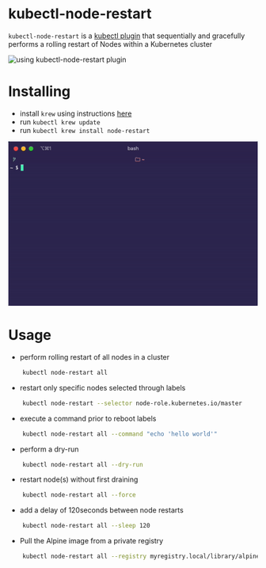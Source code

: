 # kubectl-node-restart

`kubectl-node-restart` is a [kubectl plugin](https://kubernetes.io/docs/tasks/extend-kubectl/kubectl-plugins/) that sequentially and gracefully performs a rolling restart of Nodes within a Kubernetes cluster

![using kubectl-node-restart plugin](demo/usage.gif)

# Installing
- install `krew` using instructions [here](https://github.com/kubernetes-sigs/krew#installation)
- run `kubectl krew update`
- run `kubectl krew install node-restart`

![installing kubectl-node-restart plugin](demo/installation.gif)


# Usage

- perform rolling restart of all nodes in a cluster

```bash
    kubectl node-restart all
```

- restart only specific nodes selected through labels

```bash
    kubectl node-restart --selector node-role.kubernetes.io/master
```

- execute a command prior to reboot labels

```bash
    kubectl node-restart all --command "echo 'hello world'"
```

- perform a dry-run

```bash
    kubectl node-restart all --dry-run
```

- restart node(s) without first draining

```bash
    kubectl node-restart all --force
```

- add a delay of 120seconds between node restarts

```bash
    kubectl node-restart all --sleep 120
```

- Pull the Alpine image from a private registry

```bash
    kubectl node-restart all --registry myregistry.local/library/alpine:3.9
```

<!--
# remove prior zip
rm *.zip
export version=v1.0.4
zip $version.zip node-restart.sh LICENSE
git add . && git commit -m "update alpine image" -m "add --force switch" -m "fix --delete-emptydir-data"
git push
git tag -a $version -m "bump $version"
git push origin $version
-->